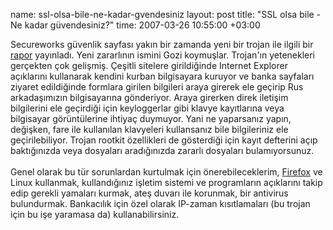 name: ssl-olsa-bile-ne-kadar-gvendesiniz
layout: post
title: "SSL olsa bile - Ne kadar güvendesiniz?"
time: 2007-03-26 10:55:00 +03:00

Secureworks güvenlik sayfası yakın bir zamanda yeni bir trojan ile ilgili bir <a href="http://www.secureworks.com/research/threats/gozi/?threat=gozi">rapor</a> yayınladı. Yeni zararlının ismini Gozi koymuşlar. Trojan'ın yetenekleri gerçekten çok gelişmiş. Çeşitli sitelere girildiğinde Internet Explorer açıklarını kullanarak kendini kurban bilgisayara kuruyor ve banka sayfaları ziyaret edildiğinde formlara girilen bilgileri araya girerek ele geçirip Rus arkadaşımızın bilgisayarına gönderiyor. Araya girerken direk iletişim bilgilerini ele geçirdiği için keyloggerlar gibi klavye kayıtlarına veya bilgisayar görüntülerine ihtiyaç duymuyor. Yani ne yaparsanız yapın, değişken, fare ile kullanılan klavyeleri kullansanız bile bilgileriniz ele geçirilebiliyor. Trojan rootkit özellikleri de gösterdiği için kayıt defterini açıp baktığınızda veya dosyaları aradığınızda zararlı dosyaları bulamıyorsunuz. <br /><br />Genel olarak bu tür sorunlardan kurtulmak için önerebileceklerim, <a href="http://www.mozilla.com/en-US/firefox/">Firefox</a> ve Linux kullanmak, kullandığınız işletim sistemi ve programların açıklarını takip edip gerekli yamaları kurmak, ateş duvarı ile korunmak, bir antivirus bulundurmak. Bankacılık için özel olarak IP-zaman kısıtlamaları (bu trojan için bu işe  yaramasa da) kullanabilirsiniz.
